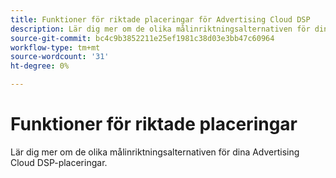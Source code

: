 ```yaml
---
title: Funktioner för riktade placeringar för Advertising Cloud DSP
description: Lär dig mer om de olika målinriktningsalternativen för dina praktik.
source-git-commit: bc4c9b3852211e25ef1981c38d03e3bb47c60964
workflow-type: tm+mt
source-wordcount: '31'
ht-degree: 0%

---
```


# Funktioner för riktade placeringar

Lär dig mer om de olika målinriktningsalternativen för dina Advertising Cloud DSP-placeringar.

<!--
>[!VIDEO]()
-->
